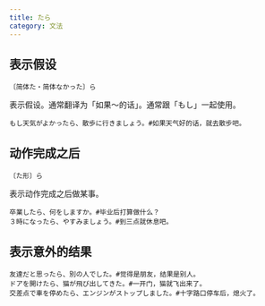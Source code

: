 ```yaml
---
title: たら
category: 文法
---
```


## 表示假设

`〔简体た・简体なかった〕ら`

表示假设。通常翻译为「如果～的话」。通常跟「もし」一起使用。

```example
もし天気がよかったら、散歩に行きましょう。#如果天气好的话，就去散步吧。
```

## 动作完成之后

`〔た形〕ら`

表示动作完成之后做某事。

```example
卒業したら、何をしますか。#毕业后打算做什么？
３時になったら、やすみましょう。#到三点就休息吧。
```

## 表示意外的结果

```example
友達だと思ったら、別の人でした。#觉得是朋友，结果是别人。
ドアを開けたら、猫が飛び出してきた。#一开门，猫就飞出来了。
交差点で車を停めたら、エンジンがストップしました。#十字路口停车后，熄火了。
```
